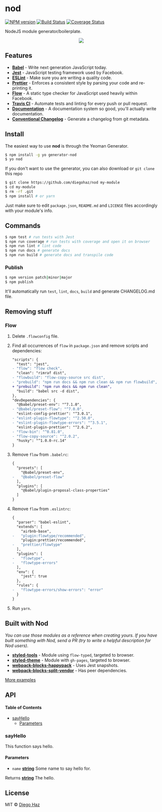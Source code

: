 # nod

[![NPM version](https://img.shields.io/npm/v/generator-nod.svg?style=flat-square)](https://npmjs.org/package/generator-nod)
[![Build Status](https://img.shields.io/travis/diegohaz/nod/master.svg?style=flat-square)](https://travis-ci.org/diegohaz/nod) [![Coverage Status](https://img.shields.io/codecov/c/github/diegohaz/nod/master.svg?style=flat-square)](https://codecov.io/gh/diegohaz/nod/branch/master)

NodeJS module generator/boilerplate.

<p align="center"><img src="https://cloud.githubusercontent.com/assets/3068563/21958520/77e4f45e-da97-11e6-9685-fe380a9cce3d.gif"></p>

## Features

-   [**Babel**](https://babeljs.io/) - Write next generation JavaScript today.
-   [**Jest**](https://facebook.github.io/jest) - JavaScript testing framework used by Facebook.
-   [**ESLint**](http://eslint.org/) - Make sure you are writing a quality code.
-   [**Prettier**](https://prettier.io/) - Enforces a consistent style by parsing your code and re-printing it.
-   [**Flow**](https://flowtype.org/) - A static type checker for JavaScript used heavily within Facebook.
-   [**Travis CI**](https://travis-ci.org) - Automate tests and linting for every push or pull request.
-   [**Documentation**](http://documentation.js.org/) - A documentation system so good, you'll actually write documentation.
-   [**Conventional Changelog**](https://github.com/conventional-changelog/conventional-changelog) - Generate a changelog from git metadata.

## Install

The easiest way to use **nod** is through the Yeoman Generator.

```sh
$ npm install -g yo generator-nod
$ yo nod
```

If you don't want to use the generator, you can also download or `git clone` this repo

```sh
$ git clone https://github.com/diegohaz/nod my-module
$ cd my-module
$ rm -rf .git
$ npm install # or yarn
```

Just make sure to edit `package.json`, `README.md` and `LICENSE` files accordingly with your module's info.

## Commands

```sh
$ npm test # run tests with Jest
$ npm run coverage # run tests with coverage and open it on browser
$ npm run lint # lint code
$ npm run docs # generate docs
$ npm run build # generate docs and transpile code
```

### Publish

```sh
$ npm version patch|minor|major
$ npm publish
```

It'll automatically run `test`, `lint`, `docs`, `build` and generate CHANGELOG.md file.

## Removing stuff

### Flow

1. Delete `.flowconfig` file.

2. Find all occurrences of `flow` in `package.json` and remove scripts and dependencies:

    ```diff
    "scripts": {
      "test": "jest",
    - "flow": "flow check",
      "clean": "rimraf dist",
    - "flowbuild": "flow-copy-source src dist",
    - "prebuild": "npm run docs && npm run clean && npm run flowbuild",
    + "prebuild": "npm run docs && npm run clean",
      "build": "babel src -d dist",
    },
    "devDependencies": {
      "@babel/preset-env": "^7.1.0",
    - "@babel/preset-flow": "^7.0.0",
      "eslint-config-prettier": "^3.0.1",
    - "eslint-plugin-flowtype": "^2.50.0",
    - "eslint-plugin-flowtype-errors": "^3.5.1",
      "eslint-plugin-prettier": "^2.6.2",
    - "flow-bin": "^0.81.0",
    - "flow-copy-source": "^2.0.2",
      "husky": "^1.0.0-rc.14"
    }
    ```

3. Remove `flow` from `.babelrc`:

    ```diff
    {
      "presets": [
        "@babel/preset-env",
    -   "@babel/preset-flow"
      ],
      "plugins": [
        "@babel/plugin-proposal-class-properties"
      ]
    }
    ```
    
4. Remove `flow` from `.eslintrc`:

    ```diff
    {
      "parser": "babel-eslint",
      "extends": [
        "airbnb-base",
    -   "plugin:flowtype/recommended",
        "plugin:prettier/recommended",
    -   "prettier/flowtype"
      ],
      "plugins": [
    -   "flowtype",
    -   "flowtype-errors"
      ],
      "env": {
        "jest": true
      },
      "rules": {
    -   "flowtype-errors/show-errors": "error"
      }
    }
    ```

5. Run `yarn`.

## Built with Nod

_You can use those modules as a reference when creating yours. If you have built something with Nod, send a PR (try to write a helpful description for Nod users)._

-   [**styled-tools**](https://github.com/diegohaz/styled-tools) - Module using `flow-typed`, targeted to browser.
-   [**styled-theme**](https://github.com/diegohaz/styled-theme) - Module with `gh-pages`, targeted to browser.
-   [**webpack-blocks-happypack**](https://github.com/diegohaz/webpack-blocks-happypack) - Uses Jest snapshots.
-   [**webpack-blocks-split-vendor**](https://github.com/diegohaz/webpack-blocks-split-vendor) - Has peer dependencies.

[More examples](https://github.com/search?l=Markdown&q=generator-nod-2196F3&type=Code)

## API

<!-- Generated by documentation.js. Update this documentation by updating the source code. -->

#### Table of Contents

-   [sayHello](#sayhello)
    -   [Parameters](#parameters)

### sayHello

This function says hello.

#### Parameters

-   `name` **[string](https://developer.mozilla.org/docs/Web/JavaScript/Reference/Global_Objects/String)** Some name to say hello for.

Returns **[string](https://developer.mozilla.org/docs/Web/JavaScript/Reference/Global_Objects/String)** The hello.

## License

MIT © [Diego Haz](https://github.com/diegohaz)
